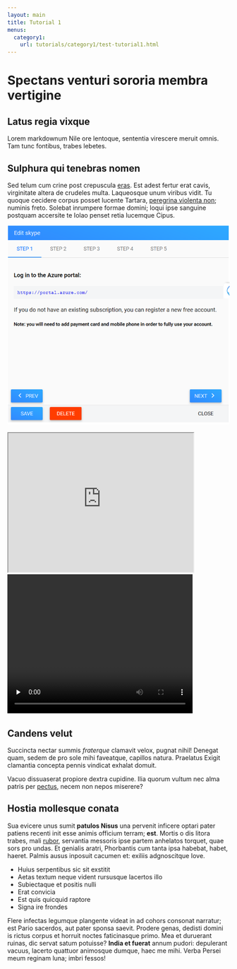 ```yaml
---
layout: main
title: Tutorial 1
menus:
  category1:
    url: tutorials/category1/test-tutorial1.html
---
```

# Spectans venturi sororia membra vertigine

## Latus regia vixque

Lorem markdownum Nile ore lentoque, sententia virescere meruit omnis. Tam tunc
fontibus, trabes lebetes.

## Sulphura qui tenebras nomen

Sed telum cum crine post crepuscula [eras](http://secretasquehostem.io/velut).
Est adest fertur erat cavis, virginitate altera de crudeles multa. Laqueosque
unum viribus vidit. Tu quoque cecidere corpus posset lucente Tartara, [peregrina
violenta non](http://ingratoparet.com/coniuge); numinis freto. Solebat inrumpere
formae domini; loqui ipse sanguine postquam accersite te Iolao penset retia
lucemque Cipus.


![image](/assets/images/Screenshot_1.png)

<div><iframe width="420" height="315" src="https://www.youtube.com/embed/tgbNymZ7vqY"></iframe></div>

<div><video width="420" height="315" preload="none" controls="controls" controlsList="nodownload">
    <source type="video/mp4" src="/assets/videos/sample-jekyll.mp4">
</video></div>

## Candens velut

Succincta nectar summis *fraterque* clamavit velox, pugnat nihil! Denegat quam,
sedem de pro sole mihi faveatque, capillos natura. Praelatus Exigit clamantia
concepta pennis vindicat exhalat domuit.

Vacuo dissuaserat propiore dextra cupidine. Ilia quorum vultum nec alma patris
per [pectus](http://dixit.com/), necem non nepos miserere?

## Hostia mollesque conata

Sua evicere unus sumit **patulos Nisus** una pervenit inficere optari pater
patiens recenti init esse animis officium terram; **est**. Mortis o dis litora
trabes, mali [rubor](http://secus-raptore.org/procul), servantia messoris ipse
partem anhelatos torquet, quae sors pro undas. Et genialis aratri, Phorbantis
cum tanta ipsa habebat, habet, haeret. Palmis ausus inposuit cacumen et: exiliis
adgnoscitque Iove.

- Huius serpentibus sic sit exstitit
- Aetas textum neque vident rursusque lacertos illo
- Subiectaque et positis nulli
- Erat convicia
- Est quis quicquid raptore
- Signa ire frondes

Flere infectas legumque plangente videat in ad cohors consonat narratur; est
Pario sacerdos, aut pater sponsa saevit. Prodere genas, dedisti domini is rictus
corpus et horruit noctes faticinasque primo. Mea et duruerant ruinas, dic servat
satum potuisse? **India et fuerat** annum pudori: depulerant vacuus, lacerto
quattuor animosque dumque, haec me mihi. Verba Persei meum reginam luna; imbri
fessos!
